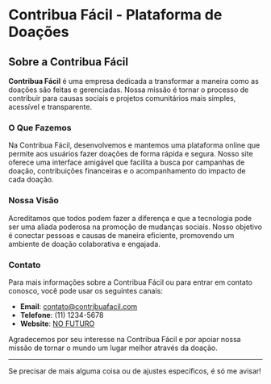 # Contribua Fácil - Plataforma de Doações

## Sobre a Contribua Fácil

**Contribua Fácil** é uma empresa dedicada a transformar a maneira como as doações são feitas e gerenciadas. Nossa missão é tornar o processo de contribuir para causas sociais e projetos comunitários mais simples, acessível e transparente.

### O Que Fazemos

Na Contribua Fácil, desenvolvemos e mantemos uma plataforma online que permite aos usuários fazer doações de forma rápida e segura. Nosso site oferece uma interface amigável que facilita a busca por campanhas de doação, contribuições financeiras e o acompanhamento do impacto de cada doação.

### Nossa Visão

Acreditamos que todos podem fazer a diferença e que a tecnologia pode ser uma aliada poderosa na promoção de mudanças sociais. Nosso objetivo é conectar pessoas e causas de maneira eficiente, promovendo um ambiente de doação colaborativa e engajada.

### Contato

Para mais informações sobre a Contribua Fácil ou para entrar em contato conosco, você pode usar os seguintes canais:

- **Email**: contato@contribuafacil.com
- **Telefone**: (11) 1234-5678
- **Website**: [NO FUTURO](http://www.contribuafacil.com)

Agradecemos por seu interesse na Contribua Fácil e por apoiar nossa missão de tornar o mundo um lugar melhor através da doação.

---

Se precisar de mais alguma coisa ou de ajustes específicos, é só me avisar!
